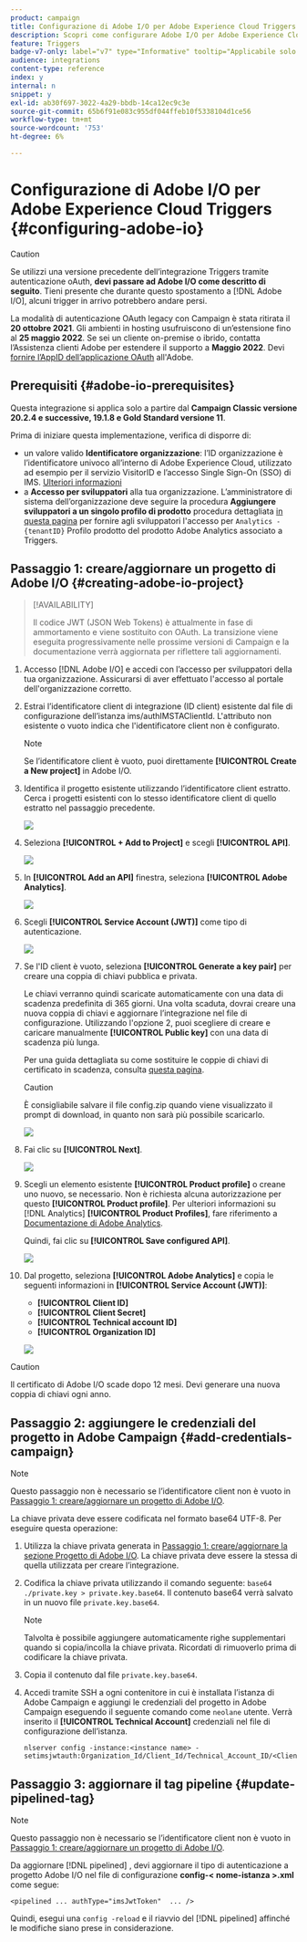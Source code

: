 ```yaml
---
product: campaign
title: Configurazione di Adobe I/O per Adobe Experience Cloud Triggers
description: Scopri come configurare Adobe I/O per Adobe Experience Cloud Triggers
feature: Triggers
badge-v7-only: label="v7" type="Informative" tooltip="Applicabile solo a Campaign Classic v7"
audience: integrations
content-type: reference
index: y
internal: n
snippet: y
exl-id: ab30f697-3022-4a29-bbdb-14ca12ec9c3e
source-git-commit: 65b6f91e083c955df044ffeb10f5338104d1ce56
workflow-type: tm+mt
source-wordcount: '753'
ht-degree: 6%

---
```


# Configurazione di Adobe I/O per Adobe Experience Cloud Triggers {#configuring-adobe-io}

>[!CAUTION]
>
>Se utilizzi una versione precedente dell’integrazione Triggers tramite autenticazione oAuth, **devi passare ad Adobe I/O come descritto di seguito**.
>Tieni presente che durante questo spostamento a [!DNL Adobe I/O], alcuni trigger in arrivo potrebbero andare persi.
>
>La modalità di autenticazione OAuth legacy con Campaign è stata ritirata il **20 ottobre 2021**. Gli ambienti in hosting usufruiscono di un’estensione fino al **25 maggio 2022**. Se sei un cliente on-premise o ibrido, contatta l’Assistenza clienti Adobe per estendere il supporto a **Maggio 2022**. Devi [fornire l’AppID dell’applicazione OAuth](../../integrations/using/configuring-pipeline.md#step-optional) all&#39;Adobe.

## Prerequisiti {#adobe-io-prerequisites}

Questa integrazione si applica solo a partire dal **Campaign Classic versione 20.2.4 e successive, 19.1.8 e Gold Standard versione 11**.

Prima di iniziare questa implementazione, verifica di disporre di:

* un valore valido **Identificatore organizzazione**: l’ID organizzazione è l’identificatore univoco all’interno di Adobe Experience Cloud, utilizzato ad esempio per il servizio VisitorID e l’accesso Single Sign-On (SSO) di IMS. [Ulteriori informazioni](https://experienceleague.adobe.com/docs/core-services/interface/administration/organizations.html?lang=it)
* a **Accesso per sviluppatori** alla tua organizzazione. L’amministratore di sistema dell’organizzazione deve seguire la procedura **Aggiungere sviluppatori a un singolo profilo di prodotto** procedura dettagliata [in questa pagina](https://helpx.adobe.com/enterprise/using/manage-developers.html) per fornire agli sviluppatori l&#39;accesso per `Analytics - {tenantID}` Profilo prodotto del prodotto Adobe Analytics associato a Triggers.

## Passaggio 1: creare/aggiornare un progetto di Adobe I/O {#creating-adobe-io-project}

>[!AVAILABILITY]
>
> Il codice JWT (JSON Web Tokens) è attualmente in fase di ammortamento e viene sostituito con OAuth. La transizione viene eseguita progressivamente nelle prossime versioni di Campaign e la documentazione verrà aggiornata per riflettere tali aggiornamenti.

1. Accesso [!DNL Adobe I/O] e accedi con l’accesso per sviluppatori della tua organizzazione. Assicurarsi di aver effettuato l&#39;accesso al portale dell&#39;organizzazione corretto.

1. Estrai l’identificatore client di integrazione (ID client) esistente dal file di configurazione dell’istanza ims/authIMSTAClientId. L&#39;attributo non esistente o vuoto indica che l&#39;identificatore client non è configurato.

   >[!NOTE]
   >
   >Se l’identificatore client è vuoto, puoi direttamente **[!UICONTROL Create a New project]** in Adobe I/O.

1. Identifica il progetto esistente utilizzando l’identificatore client estratto. Cerca i progetti esistenti con lo stesso identificatore client di quello estratto nel passaggio precedente.

   ![](assets/do-not-localize/adobe_io_8.png)

1. Seleziona **[!UICONTROL + Add to Project]** e scegli **[!UICONTROL API]**.

   ![](assets/do-not-localize/adobe_io_1.png)

1. In **[!UICONTROL Add an API]** finestra, seleziona **[!UICONTROL Adobe Analytics]**.

   ![](assets/do-not-localize/adobe_io_2.png)

1. Scegli **[!UICONTROL Service Account (JWT)]** come tipo di autenticazione.

   ![](assets/do-not-localize/adobe_io_3.png)

1. Se l&#39;ID client è vuoto, seleziona **[!UICONTROL Generate a key pair]** per creare una coppia di chiavi pubblica e privata.

   Le chiavi verranno quindi scaricate automaticamente con una data di scadenza predefinita di 365 giorni. Una volta scaduta, dovrai creare una nuova coppia di chiavi e aggiornare l’integrazione nel file di configurazione. Utilizzando l&#39;opzione 2, puoi scegliere di creare e caricare manualmente **[!UICONTROL Public key]** con una data di scadenza più lunga.

   Per una guida dettagliata su come sostituire le coppie di chiavi di certificato in scadenza, consulta [questa pagina](https://developer.adobe.com/developer-console/docs/guides/email-alerts/cert-expiry/#a-step-by-step-guide-to-replacing-expiring-certificate-key-pairs).


   >[!CAUTION]
   >
   >È consigliabile salvare il file config.zip quando viene visualizzato il prompt di download, in quanto non sarà più possibile scaricarlo.

   ![](assets/do-not-localize/adobe_io_4.png)

1. Fai clic su **[!UICONTROL Next]**.

   ![](assets/do-not-localize/adobe_io_5.png)

1. Scegli un elemento esistente **[!UICONTROL Product profile]** o creane uno nuovo, se necessario. Non è richiesta alcuna autorizzazione per questo **[!UICONTROL Product profile]**. Per ulteriori informazioni su [!DNL Analytics] **[!UICONTROL Product Profiles]**, fare riferimento a [Documentazione di Adobe Analytics](https://experienceleague.adobe.com/docs/analytics/admin/admin-console/home.html#admin-console).

   Quindi, fai clic su **[!UICONTROL Save configured API]**.

   ![](assets/do-not-localize/adobe_io_6.png)

1. Dal progetto, seleziona **[!UICONTROL Adobe Analytics]** e copia le seguenti informazioni in **[!UICONTROL Service Account (JWT)]**:

   * **[!UICONTROL Client ID]**
   * **[!UICONTROL Client Secret]**
   * **[!UICONTROL Technical account ID]**
   * **[!UICONTROL Organization ID]**

   ![](assets/do-not-localize/adobe_io_7.png)

>[!CAUTION]
>
>Il certificato di Adobe I/O scade dopo 12 mesi. Devi generare una nuova coppia di chiavi ogni anno.

## Passaggio 2: aggiungere le credenziali del progetto in Adobe Campaign {#add-credentials-campaign}

>[!NOTE]
>
>Questo passaggio non è necessario se l’identificatore client non è vuoto in [Passaggio 1: creare/aggiornare un progetto di Adobe I/O](#creating-adobe-io-project).

La chiave privata deve essere codificata nel formato base64 UTF-8. Per eseguire questa operazione:

1. Utilizza la chiave privata generata in [Passaggio 1: creare/aggiornare la sezione Progetto di Adobe I/O](#creating-adobe-io-project). La chiave privata deve essere la stessa di quella utilizzata per creare l’integrazione.

1. Codifica la chiave privata utilizzando il comando seguente: `base64 ./private.key > private.key.base64`. Il contenuto base64 verrà salvato in un nuovo file `private.key.base64`.

   >[!NOTE]
   >
   >Talvolta è possibile aggiungere automaticamente righe supplementari quando si copia/incolla la chiave privata. Ricordati di rimuoverlo prima di codificare la chiave privata.

1. Copia il contenuto dal file `private.key.base64`.

1. Accedi tramite SSH a ogni contenitore in cui è installata l’istanza di Adobe Campaign e aggiungi le credenziali del progetto in Adobe Campaign eseguendo il seguente comando come `neolane` utente. Verrà inserito il **[!UICONTROL Technical Account]** credenziali nel file di configurazione dell’istanza.

   ```
   nlserver config -instance:<instance name> -setimsjwtauth:Organization_Id/Client_Id/Technical_Account_ID/<Client_Secret>/<Base64_encoded_Private_Key>
   ```

## Passaggio 3: aggiornare il tag pipeline {#update-pipelined-tag}

>[!NOTE]
>
>Questo passaggio non è necessario se l’identificatore client non è vuoto in [Passaggio 1: creare/aggiornare un progetto di Adobe I/O](#creating-adobe-io-project).

Da aggiornare [!DNL pipelined] , devi aggiornare il tipo di autenticazione a progetto Adobe I/O nel file di configurazione **config-&lt; nome-istanza >.xml** come segue:

```
<pipelined ... authType="imsJwtToken"  ... />
```

Quindi, esegui una `config -reload` e il riavvio del [!DNL pipelined] affinché le modifiche siano prese in considerazione.
